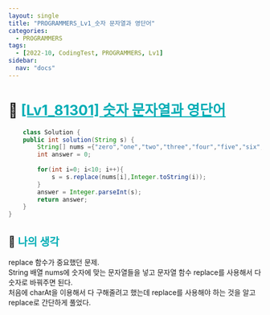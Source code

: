 ```yaml
---
layout: single
title: "PROGRAMMERS_Lv1_숫자 문자열과 영단어"
categories:
  - PROGRAMMERS
tags:
  - [2022-10, CodingTest, PROGRAMMERS, Lv1]
sidebar:
  nav: "docs"
---
```


# 📁 <b><a style="color:#00adb5" href="https://programmers.co.kr/learn/courses/30/lessons/81301" target=_blank>[Lv1_81301] 숫자 문자열과 영단어</a></b>

```java
    class Solution {
    public int solution(String s) {
        String[] nums ={"zero","one","two","three","four","five","six","seven","eight","nine"};
        int answer = 0;
        
        for(int i=0; i<10; i++){
            s = s.replace(nums[i],Integer.toString(i));
        }
        answer = Integer.parseInt(s);
        return answer;
    }
}
```

## 🤔 <b><a style="color:#00adb5">나의 생각</a></b>

replace 함수가 중요했던 문제.<br>
String 배열 nums에 숫자에 맞는 문자열들을 넣고 문자열 함수 replace를 사용해서 다 숫자로 바꿔주면 된다.<br>
처음에 charAt을 이용해서 다 구해줄려고 했는데 replace를 사용해야 하는 것을 알고 replace로 간단하게 풀었다.<br>